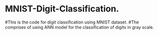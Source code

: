 # MNIST-Digit-Classification.
#This is the code for digit classification using MNIST dataset. 
#The comprises of using ANN model for the classification of digits in gray scale.
